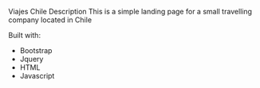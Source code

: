 Viajes Chile
Description
This is a simple landing page for a small travelling company located in Chile

Built with:
- Bootstrap
- Jquery
- HTML
- Javascript
